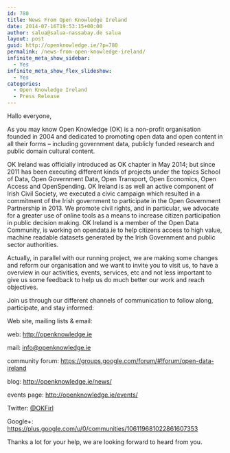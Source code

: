 ```yaml
---
id: 780
title: News From Open Knowledge Ireland
date: 2014-07-16T19:53:15+00:00
author: salua@salua-nassabay.de salua
layout: post
guid: http://openknowledge.ie/?p=780
permalink: /news-from-open-knowledge-ireland/
infinite_meta_show_sidebar:
  - Yes
infinite_meta_show_flex_slideshow:
  - Yes
categories:
  - Open Knowledge Ireland
  - Press Release
---
```

Hallo everyone,

As you may know Open Knowledge (OK) is a non-profit organisation founded in 2004 and dedicated to promoting open data and open content in all their forms – including government data, publicly funded research and public domain cultural content.

OK Ireland was officially introduced as OK chapter in May 2014; but since 2011 has been executing different kinds of projects under the topics School of Data, Open Government Data, Open Transport, Open Economics, Open Access and OpenSpending. OK Ireland is as well an active component of Irish Civil Society, we executed a civic campaign which resulted in a commitment of the Irish government to participate in the Open Government Partnership in 2013. We promote civil rights, and in particular, we advocate for a greater use of online tools as a means to increase citizen participation in public decision making. OK Ireland is a member of the Open Data Community, is working on opendata.ie to help citizens access to high value, machine readable datasets generated by the Irish Government and public sector authorities.

Actually, in parallel with our running project, we are making some changes and reform our organisation and we want to invite you to visit us, to have a overview in our activities, events, services, etc and not less important to give us some feedback to help us do much better our work and reach objectives.

Join us through our different channels of communication to follow along, participate, and stay informed:

Web site, mailing lists & email:
  
web: <http://openknowledge.ie>
  
mail: info@openknowledge.ie
  
community forum: <https://groups.google.com/forum/#!forum/open-data-ireland>
  
blog: <http://openknowledge.ie/news/>
  
events page: <http://openknowledge.ie/events/>
  
Twitter: [@OKFirl](http://twitter.com/OKFirl)
  
Google+: <https://plus.google.com/u/0/communities/106119681022861607353>

Thanks a lot for your help, we are looking forward to heard from you.
